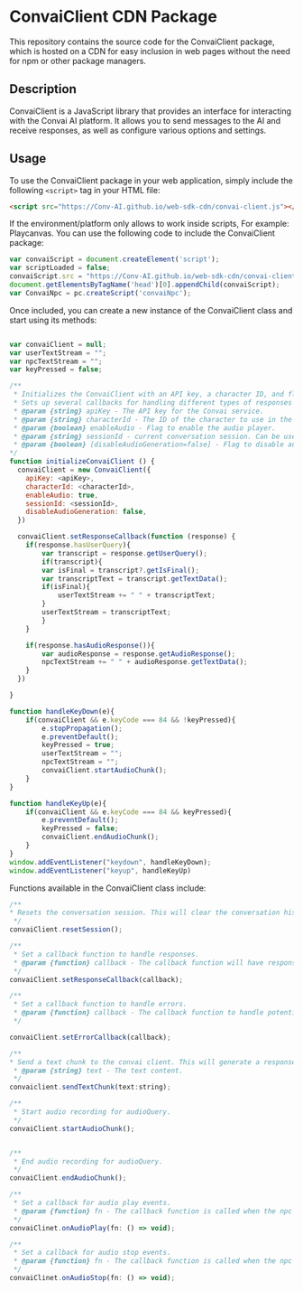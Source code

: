 # ConvaiClient CDN Package

This repository contains the source code for the ConvaiClient package, which is hosted on a CDN for easy inclusion in web pages without the need for npm or other package managers.

## Description

ConvaiClient is a JavaScript library that provides an interface for interacting with the Convai AI platform. It allows you to send messages to the AI and receive responses, as well as configure various options and settings.

## Usage

To use the ConvaiClient package in your web application, simply include the following `<script>` tag in your HTML file:
```html
<script src="https://Conv-AI.github.io/web-sdk-cdn/convai-client.js"></script>

```
If the environment/platform only allows to work inside scripts, For example: Playcanvas.  You can use the following code to include the ConvaiClient package:
```javascript
var convaiScript = document.createElement('script');
var scriptLoaded = false;
convaiScript.src = "https://Conv-AI.github.io/web-sdk-cdn/convai-client.js";
document.getElementsByTagName('head')[0].appendChild(convaiScript);
var ConvaiNpc = pc.createScript('convaiNpc');
```

Once included, you can create a new instance of the ConvaiClient class and start using its methods:

```javascript

var convaiClient = null;
var userTextStream = "";
var npcTextStream = "";
var keyPressed = false;

/**
 * Initializes the ConvaiClient with an API key, a character ID, and flags for enabling the audio recorder and player. Call this first from Start()
 * Sets up several callbacks for handling different types of responses from the Convai Client.
 * @param {string} apiKey - The API key for the Convai service.
 * @param {string} characterId - The ID of the character to use in the Convai service.
 * @param {boolean} enableAudio - Flag to enable the audio player.
 * @param {string} sessionId - current conversation session. Can be used to retrieve chat history.
 * @param {boolean} [disableAudioGeneration=false] - Flag to disable audio generation. For chat only applications.
*/
function initializeConvaiClient () {
  convaiClient = new ConvaiClient({
    apiKey: <apiKey>,
    characterId: <characterId>,
    enableAudio: true,
    sessionId: <sessionId>,
    disableAudioGeneration: false,
  })

  convaiClient.setResponseCallback(function (response) {
    if(response.hasUserQuery){
        var transcript = response.getUserQuery();
        if(transcript){
        var isFinal = transcript?.getIsFinal();
        var transcriptText = transcript.getTextData();
        if(isFinal){
            userTextStream += " " + transcriptText;
        }
        userTextStream = transcriptText;
        }
    }

    if(response.hasAudioResponse()){
        var audioResponse = response.getAudioResponse();
        npcTextStream += " " + audioResponse.getTextData();
    }
  })

}

function handleKeyDown(e){
    if(convaiClient && e.keyCode === 84 && !keyPressed){
        e.stopPropagation();
        e.preventDefault();
        keyPressed = true;
        userTextStream = "";
        npcTextStream = "";
        convaiClient.startAudioChunk();
    }
}

function handleKeyUp(e){
    if(convaiClient && e.keyCode === 84 && keyPressed){
        e.preventDefault();
        keyPressed = false;
        convaiClient.endAudioChunk();
    }
}
window.addEventListener("keydown", handleKeyDown);
window.addEventListener("keyup", handleKeyUp)
```


Functions available in the ConvaiClient class include:
```javascript
/**
* Resets the conversation session. This will clear the conversation history and start a new session.
 */
convaiClient.resetSession();

/**
 * Set a callback function to handle responses.
 * @param {function} callback - The callback function will have response as an argument which will give you all the response data.
 */
convaiClient.setResponseCallback(callback);

/**
 * Set a callback function to handle errors.
 * @param {function} callback - The callback function to handle potential network errors.
 */

convaiClient.setErrorCallback(callback);

/**
* Send a text chunk to the convai client. This will generate a response which can be received in setResponseCallback.
 * @param {string} text - The text content.
 */
convaiclient.sendTextChunk(text:string);

/**
 * Start audio recording for audioQuery.
 */
convaiClient.startAudioChunk();


/**
 * End audio recording for audioQuery.
 */
convaiClient.endAudioChunk();

/**
 * Set a callback for audio play events.
 * @param {function} fn - The callback function is called when the npc audio starts playing.
 */
convaiClinet.onAudioPlay(fn: () => void);

/**
 * Set a callback for audio stop events.
 * @param {function} fn - The callback function is called when the npc audio stops playing.
 */ 
convaiClinet.onAudioStop(fn: () => void);


```



